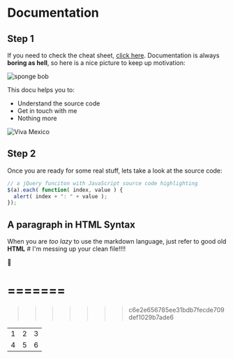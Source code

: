# Documentation
## Step 1
If you need to check the cheat sheet, [click here](https://github.com/adam-p/markdown-here/wiki/Markdown-Cheatsheet).
Documentation is always **boring as hell**, so here is a nice picture to keep up motivation:

![sponge bob](https://i.imgflip.com/x41yq.jpg "Spongebob")

This docu helps you to:

* Understand the source code
 * Get in touch with me
 * Nothing more



![Viva Mexico](https://upload.wikimedia.org/wikipedia/commons/thumb/f/fc/Flag_of_Mexico.svg/510px-Flag_of_Mexico.svg.png)


## Step 2
Once you are ready for some real stuff, lets take a look at the source code:
```javascript
// a jQuery funciton with JavaScript source code highlighting
$(a).each( function( index, value ) {
  alert( index + ": " + value );
});

```
<h2>A paragraph in HTML Syntax</h2>
When you are <i>too lazy</i> to use the markdown language, just refer to good old <b>HTML</b>
# I'm messing up your clean file!!!!

:metal:

=======
=======
>>>>>>> c6e2e656785ee31bdb7fecde709def1029b7ade6
<table>
  <tr>
    <td>1</td><td>2</td><td>3</td>
  </tr>
  <tr>
    <td>4</td><td>5</td><td>6</td>
  </tr>
</table>
